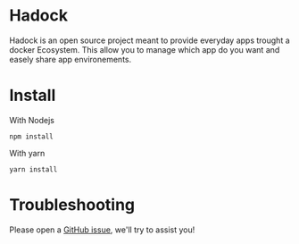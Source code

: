 # Hadock
Hadock is an open source project meant to provide everyday apps trought a docker Ecosystem. This allow you to manage which app do you want and easely share app environements.

# Install
With Nodejs
```shell
npm install
```
With yarn
```shell
yarn install
```

# Troubleshooting
Please open a [GitHub issue](https://github.com/haddock-project/haddock-client/issues), we'll try to assist you!
